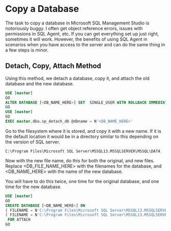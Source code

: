 # Copy a Database

The task to copy a database in Microsoft SQL Management Studio is notoriously buggy.  I often get object reference errors, issues with permissions in SQL Agent, etc.  If you can get everything set up just right, sometimes it will work.  However, the benefits of using SQL Agent in scenarios when you have access to the server and can do the same thing in a few steps is minor.

## Detach, Copy, Attach Method

Using this method, we detach a database, copy it, and attach the old database and the new database.

```SQL
USE [master]
GO
ALTER DATABASE [<DB_NAME_HERE>] SET  SINGLE_USER WITH ROLLBACK IMMEDIATE
GO
USE [master]
GO
EXEC master.dbo.sp_detach_db @dbname = N'<DB_NAME_HERE>'
```

Go to the filesystem where it is stored, and copy it with a new name.  If it is the default location it would be in a directory similar to this depending on the version of SQL server.

```
C:\Program Files\Microsoft SQL Server\MSSQL13.MSSQLSERVER\MSSQL\DATA
```

Now with the new file name, do this for both the original, and new files.  Replace <DB_FILE_NAME_HERE> with the filenames for the database, and <DB_NAME_HERE> with the name of the new database.

You will have to do this twice, one time for the original database, and one time for the new database.

```SQL
USE [master]
GO
CREATE DATABASE [<DB_NAME_HERE>] ON 
( FILENAME = N'C:\Program Files\Microsoft SQL Server\MSSQL13.MSSQLSERVER\MSSQL\DATA\<DB_FILE_NAME_HERE>.mdf' ),
( FILENAME = N'C:\Program Files\Microsoft SQL Server\MSSQL13.MSSQLSERVER\MSSQL\DATA\<DB_FILE_NAME_HERE>.ldf' )
 FOR ATTACH
GO
```